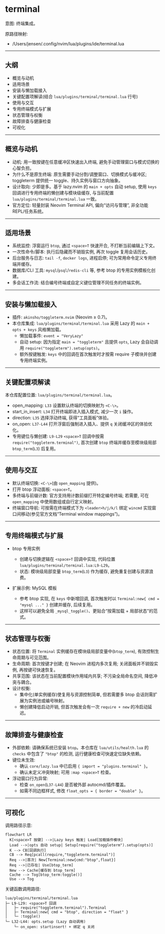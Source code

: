 # terminal

意图: 终端集成。

原路径映射:

- /Users/jensen/.config/nvim/lua/plugins/ide/terminal.lua

---

## 大纲

- 概览与动机
- 适用场景
- 安装与懒加载接入
- 关键配置项解读(结合 `lua/plugins/terminal/terminal.lua` 行号)
- 使用与交互
- 专用终端模式与扩展
- 状态管理与权衡
- 故障排查与健康检查
- 可视化

---

## 概览与动机

- 动机: 用一致按键在任意缓冲区快速出入终端, 避免手动管理窗口与模式切换的心智负担。
- 为什么不是原生终端: 原生需要手动分割/调整窗口、切换模式与缓冲区; toggleterm 提供统一 toggle、持久实例与窗口方向抽象。
- 设计取向: 少即是多。基于 lazy.nvim 的 `main + opts` 自动 setup, 使用 `keys` 回调进行专用终端的懒创建与模块级缓存, 与当前配置 `lua/plugins/terminal/terminal.lua` 一致。
- 官方定位: 轻量封装 Neovim Terminal API, 偏向“访问与管理”, 非全功能 REPL/任务系统。

---

## 适用场景

- 系统监控: 浮窗运行 `btop`, 通过 `<space>T` 快速开合, 不打断当前编辑上下文。
- 一次性命令/脚本: 执行后隐藏而不销毁实例, 再次 toggle 复用会话历史。
- 后台服务与日志: `tail -f`, `docker logs`, 进程启停; 可为常用命令定义专用终端并缓存。
- 数据库/CLI 工具: `mysql`/`psql`/`redis-cli` 等, 参考 btop 的专用实例模板化创建。
- 多会话工作流: 结合编号终端或自定义键位管理不同任务的终端实例。

---

## 安装与懒加载接入

- 插件: `akinsho/toggleterm.nvim` (Neovim ≥ 0.7)。
- 本仓库集成: `lua/plugins/terminal/terminal.lua` 采用 Lazy 的 `main + opts + keys` 风格懒加载。
    - 懒加载事件: `event = "VeryLazy"`
    - 自动 setup: 因为指定 `main = "toggleterm"` 且提供 `opts`, Lazy 会自动调用 `require("toggleterm").setup(opts)`。
    - 额外按键触发: `keys` 中的回调在首次触发时才按需 require 子模块并创建专用终端实例。

---

## 关键配置项解读

本仓库配置位置: `lua/plugins/terminal/terminal.lua`。

- open_mapping: `L33` 设置默认终端的切换映射为 `<C-\>`。
- start_in_insert: `L34` 打开终端即进入插入模式, 减少一次 `i` 操作。
- direction: `L35` 选择浮动终端, 获得“工具面板”体验。
- on_open: `L37-L44` 打开浮窗后强制进入插入、提供 `q` 关闭缓冲区的体验优化。
- 专用键位与懒创建: `L9-L29` `<space>T` 回调中按需 `require("toggleterm.terminal")`, 首次创建 `btop` 终端并缓存至模块级局部 `btop_term`(`L3`) 后复用。

---

## 使用与交互

- 默认终端切换: `<C-\>`(由 `open_mapping` 提供)。
- 打开 btop 浮动面板: `<space>T`。
- 多终端与前缀计数: 官方支持用计数前缀打开特定编号终端; 若需要, 可在 `open_mapping` 中使用数组或自行定义映射。
- 终端窗口导航: 可按需在终端模式下为 `<leader>h/j/k/l` 绑定 `wincmd` 实现窗口间移动(参见官方文档“Terminal window mappings”)。

---

## 专用终端模式与扩展

- btop 专用实例
    - 创建与切换逻辑在 `<space>T` 回调中实现, 代码位置 `lua/plugins/terminal/terminal.lua:L9-L29`。
    - 状态: 模块级局部变量 `btop_term`(`L3`) 作为缓存, 避免重复创建与资源浪费。

- 扩展示例: MySQL 模板
    - 参考 btop 实现, 在 `keys` 中新增回调, 首次触发时以 `Terminal:new{ cmd = "mysql ..." }` 创建并缓存, 后续复用。
    - 这样可以避免全局 `_mysql_toggle()`、更贴合“按需加载 + 局部状态”的范式。

---

## 状态管理与权衡

- 状态位置: 将 `Terminal` 实例缓存在模块级局部变量中(`btop_term`), 有效控制生命周期与可见范围。
- 生命周期: 首次按键才创建; 在 Neovim 进程内多次复用; 关闭面板并不销毁实例, 再按键可快速恢复。
- 共享范围: 该状态在当前配置模块作用域内共享; 不污染全局命名空间, 降低冲突与耦合。
- 设计权衡:
    - 集中化(单实例缓存)使复用与资源控制简单, 但若需要多 btop 会话则需扩展为实例池或编号映射。
    - 懒创建降低启动开销, 但首次触发会有一次 `require + new` 的冷启动延迟。

---

## 故障排查与健康检查

- 外部依赖: 请确保系统已安装 `btop`。本仓库在 `lua/utils/health.lua` 的 `checks` 中包含了 `"btop"` 的检测, 运行健康检查可快速定位缺失依赖。
- 键位未生效:
    - 确认 `core/lazy.lua` 中已启用 `{ import = "plugins.terminal" }`。
    - 确认未定义冲突映射; 可用 `:map <space>T` 检查。
- 浮动窗口行为异常:
    - 检查 `on_open`(`L37-L44`) 是否被外部 autocmd/插件覆盖。
    - 如需不同边框样式, 修改 `float_opts = { border = "double" }`。

---

## 可视化

调用路径示意:

```mermaid
flowchart LR
  K[<space>T 按键] -->|Lazy keys 触发| Load[加载插件模块]
  Load -->|opts 自动 setup| Setup[require("toggleterm").setup(opts)]
  K --> CB[回调执行]
  CB --> Req[pcall(require,"toggleterm.terminal")]
  Req -->|首次| New[Terminal:new{cmd:"btop",float}]
  Req -->|已存在| Use[btop_term]
  New --> Cache[缓存到 btop_term]
  Cache --> Tog[btop_term:toggle()]
  Use --> Tog
```

关键函数调用路径:

```
lua/plugins/terminal/terminal.lua
├─ L9-L29: <space>T 回调
│   ├─ require("toggleterm.terminal").Terminal
│   ├─ Terminal:new{ cmd = "btop", direction = "float" }
│   └─ :toggle()
└─ L32-L44: opts.setup (Lazy 自动调用)
    └─ on_open: startinsert! + 绑定 q 关闭
